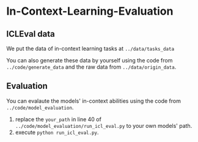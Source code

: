 # In-Context-Learning-Evaluation

## ICLEval data
We put the data of in-context learning tasks at `../data/tasks_data`

You can also generate these data by yourself using the code from `../code/generate_data` and the raw data from `../data/origin_data`.

## Evaluation

You can evalaute the models' in-context abilities using the code from `../code/model_evaluation`.

1) replace the `your_path` in line 40 of `../code/model_evaluation/run_icl_eval.py` to your own models' path.
2) execute `python run_icl_eval.py`.
